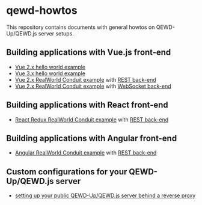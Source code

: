 # qewd-howtos

This repository contains documents with general howtos on QEWD-Up/QEWD.js server setups.

## Building applications with Vue.js front-end

- [Vue 2.x hello world example](https://github.com/wdbacker/vue2-qewd-hello-world)
- [Vue 3.x hello world example](https://github.com/wdbacker/vue3-qewd-hello-world)
- [Vue 2.x RealWorld Conduit example](https://github.com/wdbacker/vue-realworld-example-app) with [REST back-end](VueRealWorldConduit.md)
- [Vue 2.x RealWorld Conduit example](https://github.com/wdbacker/vue-realworld-example-app) with [WebSocket back-end](VueRealWorldConduitWS.md)

## Building applications with React front-end

- [React Redux RealWorld Conduit example](https://github.com/wdbacker/react-redux-realworld-example-app) with [REST back-end](ReactRealWorldConduit.md)

## Building applications with Angular front-end

- [Angular RealWorld Conduit example](https://github.com/wdbacker/angular-realworld-example-app) with [REST back-end](AngularRealWorldConduit.md)

## Custom configurations for your QEWD-Up/QEWD.js server

- [setting up your public QEWD-Up/QEWD.js server behind a reverse proxy](ReverseProxy.md)